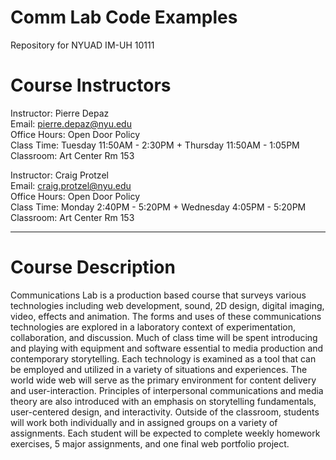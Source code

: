 # Comm Lab Code Examples
Repository for NYUAD IM-UH 10111

# Course Instructors
Instructor: Pierre Depaz  
Email: pierre.depaz@nyu.edu  
Office Hours: Open Door Policy  
Class Time: Tuesday 11:50AM - 2:30PM + Thursday 11:50AM - 1:05PM  
Classroom: Art Center Rm 153

Instructor: Craig Protzel  
Email: craig.protzel@nyu.edu  
Office Hours: Open Door Policy  
Class Time: Monday 2:40PM - 5:20PM + Wednesday 4:05PM - 5:20PM  
Classroom: Art Center Rm 153

---

# Course Description
Communications Lab is a production based course that surveys various technologies including web development, sound, 2D design, digital imaging, video, effects and animation. The forms and uses of these communications technologies are explored in a laboratory context of experimentation, collaboration, and discussion. Much of class time will be spent introducing and playing with equipment and software essential to media production and contemporary storytelling. Each technology is examined as a tool that can be employed and utilized in a variety of situations and experiences. The world wide web will serve as the primary environment for content delivery and user-interaction. Principles of interpersonal communications and media theory are also introduced with an emphasis on storytelling fundamentals, user-­centered design, and interactivity. Outside of the classroom, students will work both individually and in assigned groups on a variety of assignments. Each student will be expected to complete weekly homework exercises, 5 major assignments, and one final web portfolio project.
